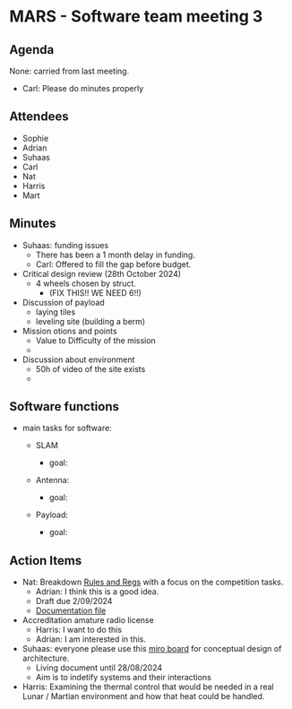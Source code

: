 # MARS - Software team meeting 3

## Agenda

None: carried from last meeting.
- Carl: Please do minutes properly

## Attendees
- Sophie
- Adrian
- Suhaas
- Carl
- Nat
- Harris
- Mart

## Minutes
- Suhaas: funding issues
  - There has been a 1 month delay in funding.
  - Carl: Offered to fill the gap before budget.
- Critical design review (28th October 2024)
  - 4 wheels chosen by struct.
    - (FIX THIS!! WE NEED 6!!)
- Discussion of payload
  - laying tiles
  - leveling site (building a berm)
- Mission otions and points
  - Value to Difficulty of the mission
  - 
- Discussion about environment
  - 50h of video of the site exists
  - 


## Software functions
- main tasks for software:
  - SLAM
      - goal:

  - Antenna:
      - goal: 


  - Payload:
      - goal: 

## Action Items
- Nat: Breakdown [Rules and Regs](ARCh_Rules_and_Regulations_2025%20-%20v1.0.pdf) with a focus on the competition tasks.
  - Adrian: I think this is a good idea.
  - Draft due 2/09/2024
  - [Documentation file](R&R_Breakdown.md)
- Accreditation amature radio license
  - Harris: I want to do this
  - Adrian: I am interested in this.
- Suhaas: everyone please use this [miro board](https://miro.com/app/board/uXjVKmNFKMU=/) for conceptual design of architecture.
  - Living document until 28/08/2024
  - Aim is to indetify systems and their interactions
- Harris: Examining the thermal control that would be needed in a real Lunar / Martian environment and how that heat could be handled.